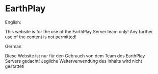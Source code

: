 # EarthPlay

English:

This website is for the use of the EarthPlay Server team only!
Any further use of the content is not permitted!

German:

Diese Website ist nur für den Gebrauch von dem Team des EarthPlay Servers gedacht! 
Jegliche Weiterverwendung des Inhalts wird nicht gestattet!
